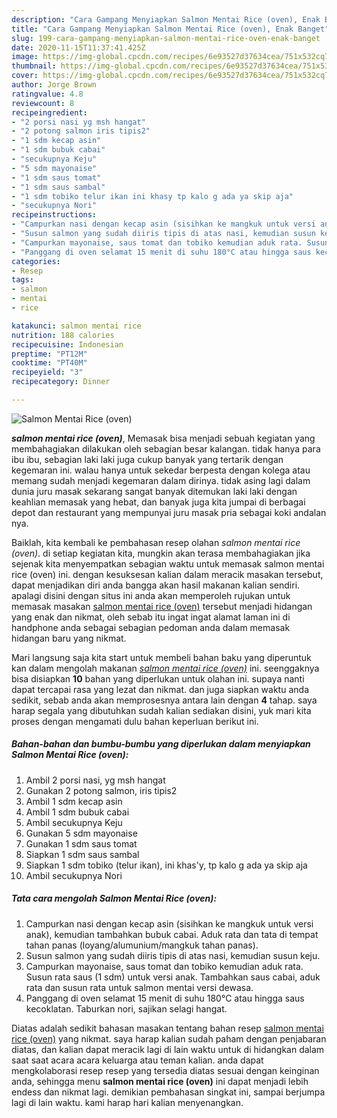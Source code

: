 ```yaml
---
description: "Cara Gampang Menyiapkan Salmon Mentai Rice (oven), Enak Banget"
title: "Cara Gampang Menyiapkan Salmon Mentai Rice (oven), Enak Banget"
slug: 199-cara-gampang-menyiapkan-salmon-mentai-rice-oven-enak-banget
date: 2020-11-15T11:37:41.425Z
image: https://img-global.cpcdn.com/recipes/6e93527d37634cea/751x532cq70/salmon-mentai-rice-oven-foto-resep-utama.jpg
thumbnail: https://img-global.cpcdn.com/recipes/6e93527d37634cea/751x532cq70/salmon-mentai-rice-oven-foto-resep-utama.jpg
cover: https://img-global.cpcdn.com/recipes/6e93527d37634cea/751x532cq70/salmon-mentai-rice-oven-foto-resep-utama.jpg
author: Jorge Brown
ratingvalue: 4.8
reviewcount: 8
recipeingredient:
- "2 porsi nasi yg msh hangat"
- "2 potong salmon iris tipis2"
- "1 sdm kecap asin"
- "1 sdm bubuk cabai"
- "secukupnya Keju"
- "5 sdm mayonaise"
- "1 sdm saus tomat"
- "1 sdm saus sambal"
- "1 sdm tobiko telur ikan ini khasy tp kalo g ada ya skip aja"
- "secukupnya Nori"
recipeinstructions:
- "Campurkan nasi dengan kecap asin (sisihkan ke mangkuk untuk versi anak), kemudian tambahkan bubuk cabai. Aduk rata dan tata di tempat tahan panas (loyang/alumunium/mangkuk tahan panas)."
- "Susun salmon yang sudah diiris tipis di atas nasi, kemudian susun keju."
- "Campurkan mayonaise, saus tomat dan tobiko kemudian aduk rata. Susun rata saus (1 sdm) untuk versi anak. Tambahkan saus cabai, aduk rata dan susun rata untuk salmon mentai versi dewasa."
- "Panggang di oven selamat 15 menit di suhu 180°C atau hingga saus kecoklatan. Taburkan nori, sajikan selagi hangat."
categories:
- Resep
tags:
- salmon
- mentai
- rice

katakunci: salmon mentai rice 
nutrition: 188 calories
recipecuisine: Indonesian
preptime: "PT12M"
cooktime: "PT40M"
recipeyield: "3"
recipecategory: Dinner

---
```



![Salmon Mentai Rice (oven)](https://img-global.cpcdn.com/recipes/6e93527d37634cea/751x532cq70/salmon-mentai-rice-oven-foto-resep-utama.jpg)

<b><i>salmon mentai rice (oven)</i></b>, Memasak bisa menjadi sebuah kegiatan yang membahagiakan dilakukan oleh sebagian besar kalangan. tidak hanya para ibu ibu, sebagian laki laki juga cukup banyak yang tertarik dengan kegemaran ini. walau hanya untuk sekedar berpesta dengan kolega atau memang sudah menjadi kegemaran dalam dirinya. tidak asing lagi dalam dunia juru masak sekarang sangat banyak ditemukan laki laki dengan keahlian memasak yang hebat, dan banyak juga kita jumpai di berbagai depot dan restaurant yang mempunyai juru masak pria sebagai koki andalan nya.



Baiklah, kita kembali ke pembahasan resep olahan <i>salmon mentai rice (oven)</i>. di setiap kegiatan kita, mungkin akan terasa membahagiakan jika sejenak kita menyempatkan sebagian waktu untuk memasak salmon mentai rice (oven) ini. dengan kesuksesan kalian dalam meracik masakan tersebut, dapat menjadikan diri anda bangga akan hasil makanan kalian sendiri. apalagi disini dengan situs ini anda akan memperoleh rujukan untuk memasak masakan <u>salmon mentai rice (oven)</u> tersebut menjadi hidangan yang enak dan nikmat, oleh sebab itu ingat ingat alamat laman ini di handphone anda sebagai sebagian pedoman anda dalam memasak hidangan baru yang nikmat.


Mari langsung saja kita start untuk membeli bahan baku yang diperuntuk kan dalam mengolah makanan <u><i>salmon mentai rice (oven)</i></u> ini. seenggaknya bisa disiapkan <b>10</b> bahan yang diperlukan untuk olahan ini. supaya nanti dapat tercapai rasa yang lezat dan nikmat. dan juga siapkan waktu anda sedikit, sebab anda akan memprosesnya antara lain dengan <b>4</b> tahap. saya harap segala yang dibutuhkan sudah kalian sediakan disini, yuk mari kita proses dengan mengamati dulu bahan keperluan berikut ini.

<!--inarticleads1-->

##### Bahan-bahan dan bumbu-bumbu yang diperlukan dalam menyiapkan Salmon Mentai Rice (oven):

1. Ambil 2 porsi nasi, yg msh hangat
1. Gunakan 2 potong salmon, iris tipis2
1. Ambil 1 sdm kecap asin
1. Ambil 1 sdm bubuk cabai
1. Ambil secukupnya Keju
1. Gunakan 5 sdm mayonaise
1. Gunakan 1 sdm saus tomat
1. Siapkan 1 sdm saus sambal
1. Siapkan 1 sdm tobiko (telur ikan), ini khas&#39;y, tp kalo g ada ya skip aja
1. Ambil secukupnya Nori




<!--inarticleads2-->

##### Tata cara mengolah Salmon Mentai Rice (oven):

1. Campurkan nasi dengan kecap asin (sisihkan ke mangkuk untuk versi anak), kemudian tambahkan bubuk cabai. Aduk rata dan tata di tempat tahan panas (loyang/alumunium/mangkuk tahan panas).
1. Susun salmon yang sudah diiris tipis di atas nasi, kemudian susun keju.
1. Campurkan mayonaise, saus tomat dan tobiko kemudian aduk rata. Susun rata saus (1 sdm) untuk versi anak. Tambahkan saus cabai, aduk rata dan susun rata untuk salmon mentai versi dewasa.
1. Panggang di oven selamat 15 menit di suhu 180°C atau hingga saus kecoklatan. Taburkan nori, sajikan selagi hangat.




Diatas adalah sedikit bahasan masakan tentang bahan resep <u>salmon mentai rice (oven)</u> yang nikmat. saya harap kalian sudah paham dengan penjabaran diatas, dan kalian dapat meracik lagi di lain waktu untuk di hidangkan dalam saat saat acara acara keluarga atau teman kalian. anda dapat mengkolaborasi resep resep yang tersedia diatas sesuai dengan keinginan anda, sehingga menu <b>salmon mentai rice (oven)</b> ini dapat menjadi lebih endess dan nikmat lagi. demikian pembahasan singkat ini, sampai berjumpa lagi di lain waktu. kami harap hari kalian menyenangkan.
